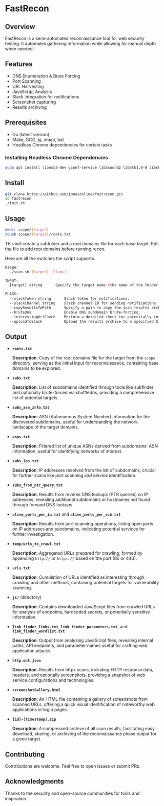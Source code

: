 
# FastRecon

## Overview
FastRecon is a semi-automated reconnaissance tool for web security testing. It automates gathering information while allowing for manual depth when needed.

## Features
- DNS Enumeration & Brute Forcing
- Port Scanning
- URL Harvesting
- JavaScript Analysis
- Slack Integration for notifications
- Screenshot capturing
- Results archiving

## Prerequisites
- Go (latest version)
- Make, GCC, jq, nmap, bat
- Headless Chrome dependencies for certain tasks

### Installing Headless Chrome Dependencies

```bash
sudo apt install libnss3-dev gconf-service libasound2 libatk1.0-0 libc6 libcairo2 libcups2 libdbus-1-3 libexpat1 libfontconfig1 libgcc1 libgconf-2-4 libgdk-pixbuf2.0-0 libglib2.0-0 libgtk-3-0 libnspr4 libpango-1.0-0 libpangocairo-1.0-0 libstdc++6 libx11-6 libx11-xcb1 libxcb1 libxcomposite1 libxcursor1 libxdamage1 libxext6 libxfixes3 libxi6 libxrandr2 libxrender1 libxss1 libxtst6 ca-certificates fonts-liberation libappindicator1 libnss3 lsb-release xdg-utils wget libgbm-dev
```

## Install
```bash
git clone https://github.com/jonasonline/fastrecon.git
cd fastrecon
./init.sh
```

## Usage
```bash
mkdir scope/[target]
touch scope/[target]/roots.txt
```
This will create a subfolder and a root domains file for each base target. Edit the file to add root domains before running recon. 

Here are all the switches the script supports.

```bash
Usage:
  ./scan.sh [target] [flags]

INPUT:
  [target] string      Specify the target name (the name of the folder within the 'scope' directory.)

FLAGS:
  --slackToken string      Slack token for notifications.
  --slackChannel string    Slack channel ID for sending notifications.
  --copyResultsToPath      Specify a path to copy the scan results archive.
  --bruteDns               Enable DNS subdomain brute-forcing.
  --interestingUrlCheck    Perform a detailed check for potentially interesting URLs.
  --uploadToSlack          Upload the results archive to a specified Slack channel.

```

## Output
- **`roots.txt`**

  **Description**: Copy of the root domains file for the target from the `scope` directory, serving as the initial input for reconnaissance, containing base domains to be explored.

- **`subs.txt`**

  **Description**: List of subdomains identified through tools like subfinder and optionally brute-forced via shuffledns, providing a comprehensive list of potential targets.

- **`subs_asn_info.txt`**

  **Description**: ASN (Autonomous System Number) information for the discovered subdomains, useful for understanding the network landscape of the target domains.

- **`asns.txt`**

  **Description**: Filtered list of unique ASNs derived from subdomains' ASN information, useful for identifying networks of interest.

- **`subs_ips.txt`**

  **Description**: IP addresses resolved from the list of subdomains, crucial for further scans like port scanning and service identification.

- **`subs_from_ptr_query.txt`**

  **Description**: Results from reverse DNS lookups (PTR queries) on IP addresses, revealing additional subdomains or hostnames not found through forward DNS lookups.

- **`alive_ports_per_ip.txt`** and **`alive_ports_per_sub.txt`**

  **Description**: Results from port scanning operations, listing open ports on IP addresses and subdomains, indicating potential services for further investigation.

- **`temp/urls_to_crawl.txt`**

  **Description**: Aggregated URLs prepared for crawling, formed by appending `http://` or `https://` based on the port (80 or 443).

- **`urls.txt`**

  **Description**: Cumulation of URLs identified as interesting through crawling and other methods, containing potential targets for vulnerability scanning.

- **`js/`** (directory)

  **Description**: Contains downloaded JavaScript files from crawled URLs for analysis of endpoints, hardcoded secrets, or potentially sensitive information.

- **`link_finder_links.txt`**, **`link_finder_parameters.txt`**, and **`link_finder_wordlist.txt`**

  **Description**: Output from analyzing JavaScript files, revealing internal paths, API endpoints, and parameter names useful for crafting web application attacks.

- **`http.out.json`**

  **Description**: Results from httpx scans, including HTTP response data, headers, and optionally screenshots, providing a snapshot of web service configurations and technologies.

- **`screenshotGallery.html`**

  **Description**: An HTML file containing a gallery of screenshots from scanned URLs, offering a quick visual identification of noteworthy web applications or login pages.

- **`[id]-[timestamp].zip`**
  
  **Description**: A compressed archive of all scan results, facilitating easy download, sharing, or archiving of the reconnaissance phase output for a given target.


## Contributing
Contributions are welcome. Feel free to open issues or submit PRs.

## Acknowledgments
Thanks to the security and open-source communities for tools and inspiration.
